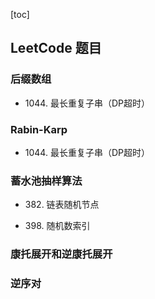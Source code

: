 [toc]



## LeetCode 题目

### 后缀数组

- 1044\. 最长重复子串（DP超时）

### Rabin-Karp

- 1044\. 最长重复子串（DP超时）

### 蓄水池抽样算法

- 382\. 链表随机节点

- 398\. 随机数索引

### 康托展开和逆康托展开

### 逆序对



